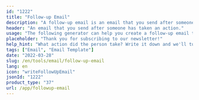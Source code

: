 ```yaml
---
id: "1222"
title: "Follow-up Email"
description: "A follow-up email is an email that you send after someone has taken an action, such as subscribing to your newsletter, downloading a piece of content, or making a purchase. The purpose of a follow-up email is to build a relationship with the person who took the action, and to get them to take another action, such as visiting your website, attending an event, or making another purchase."
header: "An email that you send after someone has taken an action."
usage: "The following generator can help you create a follow-up email that is tailored to your brand."
placeholder: "Thank you for subscribing to our newsletter!"
help_hint: "What action did the person take? Write it down and we'll turn it into a Follow-up Email."
tags: ["Email", "Email Template"]
date: "2022-03-28"
slug: /en/tools/email/follow-up-email
lang: en
icon: "writeFollowUpEmail"
jsonId: "1222"
product_type: "37"
url: /app/followup-email
---
```

